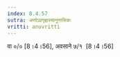 ```yaml
---
index: 8.4.57
sutra: अणोऽप्रगृह्यस्यानुनासिकः
vritti: anuvritti
---
```


वा ०/० [8।4।56],  अवसाने ७/१  [8।4।56]